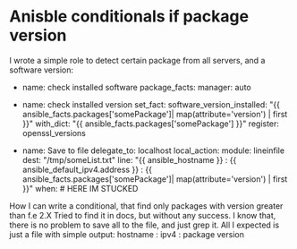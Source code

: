 
# Anisble conditionals if package version

I wrote a simple role to detect certain package from all servers, and a software version:
- name: check installed software
  package_facts:
    manager: auto

- name: check installed version
  set_fact:
    software_version_installed: "{{ ansible_facts.packages['somePackage']| map(attribute='version') | first }}"
    with_dict: "{{ ansible_facts.packages['somePackage'] }}"
  register: openssl_versions


- name: Save to file
  delegate_to: localhost
  local_action:
    module: lineinfile
    dest: "/tmp/someList.txt"
    line: "{{ ansible_hostname }} : {{ ansible_default_ipv4.address }} : {{ ansible_facts.packages['somePackage']| map(attribute='version') | first }}"
  when: # HERE IM STUCKED


How I can write a conditional, that find only packages with version greater than f.e 2.X
Tried to find it in docs, but without any success.
I know that, there is no problem to save all to the file, and just grep it.
All I expected is just a file with simple output:
hostname : ipv4 : package version

        